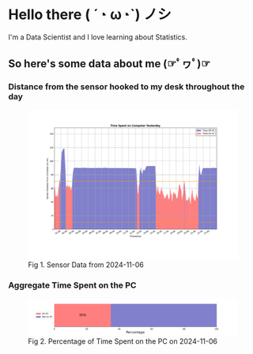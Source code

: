 
# Hello there ( ´◔ ω◔`) ノシ

I'm a Data Scientist and I love learning about Statistics.

## So here's some data about me (☞ﾟヮﾟ)☞


### Distance from the sensor hooked to my desk throughout the day
<figure>
  <picture>
    <source media="(prefers-color-scheme: dark)" srcset="Pi/readme/graphs/lineplot/dark-plot-2024-11-06.png">
    <source media="(prefers-color-scheme: light)" srcset="Pi/readme/graphs/lineplot/light-plot-2024-11-06.png">
    <img alt="Shows a black logo in light color mode and a white one in dark color mode." src="Pi/readme/graphs/lineplot/light-plot-2024-11-06.png">
  </picture>
  <figcaption>Fig 1. Sensor Data from 2024-11-06</figcaption>
</figure>



### Aggregate Time Spent on the PC
<figure>
  <picture>
    <source media="(prefers-color-scheme: dark)" srcset="Pi/readme/graphs/barplot/dark-plot-2024-11-06.png">
    <source media="(prefers-color-scheme: light)" srcset="Pi/readme/graphs/barplot/light-plot-2024-11-06.png">
    <img alt="Shows a black logo in light color mode and a white one in dark color mode." src="Pi/readme/graphs/barplot/light-plot-2024-11-06.png">
  </picture>
  <figcaption>Fig 2. Percentage of Time Spent on the PC on 2024-11-06</figcaption>
</figure>
